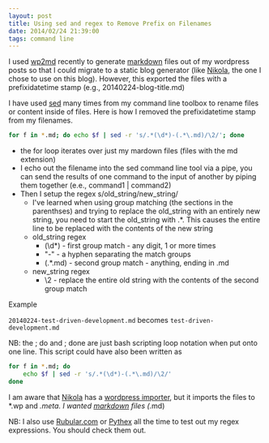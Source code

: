 ```yaml
---
layout: post
title: Using sed and regex to Remove Prefix on Filenames
date: 2014/02/24 21:39:00
tags: command line
---
```


I used [wp2md][1] recently to generate [markdown][2] files out of my wordpress posts so that I could migrate to a static blog generator (like [Nikola][3], the one I chose to use on this blog).  However, this exported the files with a prefixidatetime stamp (e.g., 20140224-blog-title.md)

I have used [sed][4] many times from my command line toolbox to rename files or content inside of files.  Here is how I removed the prefixidatetime stamp from my filenames.

```bash
for f in *.md; do echo $f | sed -r 's/.*(\d*)-(.*\.md)/\2/'; done
```

* the for loop iterates over just my mardown files (files with the md extension)
* I echo out the filename into the sed command line tool via a pipe, you can send the results of one command to the input of another by piping them together (e.e., command1 | command2)
* Then I setup the regex s/old_string/new_string/
    * I've learned when using group matching (the sections in the parenthses) and trying to replace the old_string with an entirely new string, you need to start the old_string with .*.  This causes the entire line to be replaced with the contents of the new string
    * old_string regex
        * (\d*) - first group match - any digit, 1 or more times
        * "-" - a hyphen separating the match groups
        * (.*\.md) - second group match - anything, ending in .md
    * new_string regex
        * \2 - replace the entire old string with the contents of the second group match

Example

`20140224-test-driven-development.md` becomes `test-driven-development.md`

NB: the ; do and ; done are just bash scripting loop notation when put onto one line.  This script could have also been written as

```bash
for f in *.md; do
    echo $f | sed -r 's/.*(\d*)-(.*\.md)/\2/'
done
```

I am aware that [Nikola][3] has a [wordpress importer][5], but it imports the files to *.wp and *.meta.  I wanted [markdown][2] files (*.md)

NB: I also use [Rubular.com][6] or [Pythex][7] all the time to test out my regex expressions.  You should check them out.

  [1]: https://github.com/dreikanter/wp2md
  [2]: http://daringfireball.net/projects/markdown/
  [3]: http://getnikola.com
  [4]: http://www.gnu.org/software/sed/manual/sed.html
  [5]: http://getnikola.com/handbook.html#importing-your-wordpress-site-into-nikola
  [6]: http://rubular.com
  [7]: https://pythex.org


